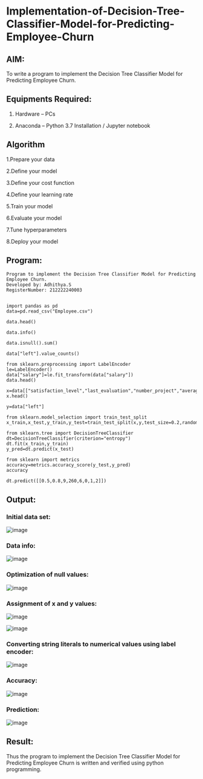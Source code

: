 # Implementation-of-Decision-Tree-Classifier-Model-for-Predicting-Employee-Churn
## AIM:
To write a program to implement the Decision Tree Classifier Model for Predicting Employee Churn.

## Equipments Required:
1. Hardware – PCs

2. Anaconda – Python 3.7 Installation / Jupyter notebook
## Algorithm
1.Prepare your data

2.Define your model

3.Define your cost function

4.Define your learning rate

5.Train your model

6.Evaluate your model

7.Tune hyperparameters

8.Deploy your model

## Program:
```
Program to implement the Decision Tree Classifier Model for Predicting Employee Churn.
Developed by: Adhithya.S
RegisterNumber: 212222240003


import pandas as pd
data=pd.read_csv("Employee.csv")

data.head()

data.info()

data.isnull().sum()

data["left"].value_counts()

from sklearn.preprocessing import LabelEncoder
le=LabelEncoder()
data["salary"]=le.fit_transform(data["salary"])
data.head()

x=data[["satisfaction_level","last_evaluation","number_project","average_montly_hours","time_spend_company","Work_accident","promotion_last_5years","salary"]]
x.head()

y=data["left"]

from sklearn.model_selection import train_test_split
x_train,x_test,y_train,y_test=train_test_split(x,y,test_size=0.2,random_state=100)

from sklearn.tree import DecisionTreeClassifier
dt=DecisionTreeClassifier(criterion="entropy")
dt.fit(x_train,y_train)
y_pred=dt.predict(x_test)

from sklearn import metrics
accuracy=metrics.accuracy_score(y_test,y_pred)
accuracy

dt.predict([[0.5,0.8,9,260,6,0,1,2]])
```
## Output:
### Initial data set:
![image](https://github.com/s-adhithya/Implementation-of-Decision-Tree-Classifier-Model-for-Predicting-Employee-Churn/assets/113497423/7f052595-4781-43a8-8cc1-d5481b889ef6)


### Data info:
![image](https://github.com/s-adhithya/Implementation-of-Decision-Tree-Classifier-Model-for-Predicting-Employee-Churn/assets/113497423/6094b1fd-012c-4ac5-8f06-68a18df8f905)

### Optimization of null values:
![image](https://github.com/s-adhithya/Implementation-of-Decision-Tree-Classifier-Model-for-Predicting-Employee-Churn/assets/113497423/b3ebf44f-bd9b-48bb-8bcc-1867192af5d3)


### Assignment of x and y values:
![image](https://github.com/s-adhithya/Implementation-of-Decision-Tree-Classifier-Model-for-Predicting-Employee-Churn/assets/113497423/0fe536db-a09b-45b0-801f-3eeaf58b0689)

![image](https://github.com/s-adhithya/Implementation-of-Decision-Tree-Classifier-Model-for-Predicting-Employee-Churn/assets/113497423/a4e613d7-5f13-427c-8944-cb7fdfcbada8)


### Converting string literals to numerical values using label encoder:
![image](https://github.com/s-adhithya/Implementation-of-Decision-Tree-Classifier-Model-for-Predicting-Employee-Churn/assets/113497423/fec335ac-cd04-4f75-8d8b-822c02199d6b)


### Accuracy:
![image](https://github.com/s-adhithya/Implementation-of-Decision-Tree-Classifier-Model-for-Predicting-Employee-Churn/assets/113497423/3e50a96b-c10f-4fb9-8e5e-53e247869eb7)


### Prediction:
![image](https://github.com/s-adhithya/Implementation-of-Decision-Tree-Classifier-Model-for-Predicting-Employee-Churn/assets/113497423/d9dbf91e-bcd1-40b7-81c4-ffb482149c8d)

## Result:
Thus the program to implement the Decision Tree Classifier Model for Predicting Employee Churn is written and verified using python programming.


